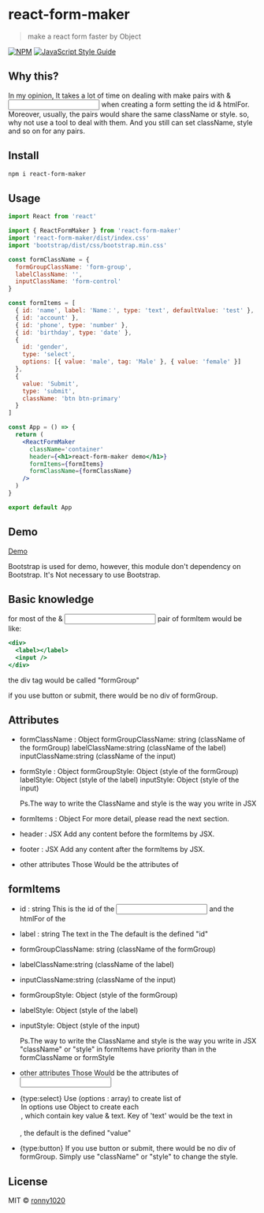 # react-form-maker

> make a react form faster by Object

[![NPM](https://img.shields.io/npm/v/react-form-maker.svg)](https://www.npmjs.com/package/react-form-maker) [![JavaScript Style Guide](https://img.shields.io/badge/code_style-standard-brightgreen.svg)](https://standardjs.com)

## Why this?

In my opinion, It takes a lot of time on dealing with make pairs with <label> & <input> when creating a form setting the id & htmlFor.
Moreover, usually, the pairs would share the same className or style.
so, why not use a tool to deal with them.
And you still can set className, style and so on for any pairs.

## Install

```bash
npm i react-form-maker
```

## Usage

```jsx
import React from 'react'

import { ReactFormMaker } from 'react-form-maker'
import 'react-form-maker/dist/index.css'
import 'bootstrap/dist/css/bootstrap.min.css'

const formClassName = {
  formGroupClassName: 'form-group',
  labelClassName: '',
  inputClassName: 'form-control'
}

const formItems = [
  { id: 'name', label: 'Name：', type: 'text', defaultValue: 'test' },
  { id: 'account' },
  { id: 'phone', type: 'number' },
  { id: 'birthday', type: 'date' },
  {
    id: 'gender',
    type: 'select',
    options: [{ value: 'male', tag: 'Male' }, { value: 'female' }]
  },
  {
    value: 'Submit',
    type: 'submit',
    className: 'btn btn-primary'
  }
]

const App = () => {
  return (
    <ReactFormMaker
      className='container'
      header={<h1>react-form-maker demo</h1>}
      formItems={formItems}
      formClassName={formClassName}
    />
  )
}

export default App
```

## Demo

[Demo](https://ronny1020.github.io/react-form-maker/)

Bootstrap is used for demo, however, this module don't dependency on Bootstrap.
It's Not necessary to use Bootstrap.

## Basic knowledge

for most of the <label> & <input> pair of formItem would be like:

```jsx
<div>
  <label></label>
  <input />
</div>
```

the div tag would be called "formGroup"

if you use button or submit, there would be no div of formGroup.

## Attributes

- formClassName : Object
  formGroupClassName: string (className of the formGroup)
  labelClassName:string (className of the label)
  inputClassName:string (className of the input)

- formStyle : Object
  formGroupStyle: Object (style of the formGroup)
  labelStyle: Object (style of the label)
  inputStyle: Object (style of the input)

  Ps.The way to write the ClassName and style is the way you write in JSX

- formItems : Object
  For more detail, please read the next section.

- header : JSX
  Add any content before the formItems by JSX.

- footer : JSX
  Add any content after the formItems by JSX.

- other attributes
  Those Would be the attributes of <form>

## formItems

- id : string
  This is the id of the <input> and the htmlFor of the <label>

- label : string
  The text in the <label></label>
  The default is the defined "id"

- formGroupClassName: string (className of the formGroup)
- labelClassName:string (className of the label)
- inputClassName:string (className of the input)
- formGroupStyle: Object (style of the formGroup)
- labelStyle: Object (style of the label)
- inputStyle: Object (style of the input)

  Ps.The way to write the ClassName and style is the way you write in JSX
  "className" or "style" in formItems have priority than in the formClassName or formStyle

- other attributes
  Those Would be the attributes of <input>

- {type:select}
  Use (options : array) to create list of <option>
  In options use Object to create each <option>, which contain key value & text.
  Key of 'text' would be the text in <option></option>, the default is the defined "value"

- {type:button}
  If you use button or submit, there would be no div of formGroup.
  Simply use "className" or "style" to change the style.

## License

MIT © [ronny1020](https://github.com/ronny1020)
